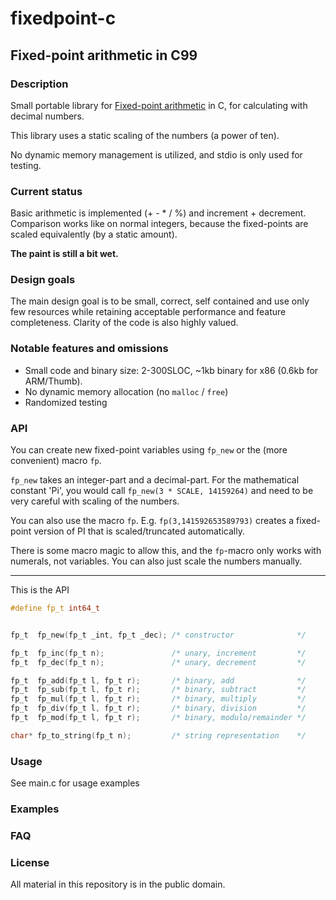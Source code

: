 # fixedpoint-c

## Fixed-point arithmetic in C99

### Description

Small portable library for [Fixed-point arithmetic](https://en.wikipedia.org/wiki/Fixed-point_arithmetic) in C, for calculating with decimal numbers.

This library uses a static scaling of the numbers (a power of ten).

No dynamic memory management is utilized, and stdio is only used for testing.

### Current status

Basic arithmetic is implemented (+ - * / %) and increment + decrement. Comparison works like on normal integers, because the fixed-points are scaled equivalently (by a static amount). 

**The paint is still a bit wet.**


### Design goals

The main design goal is to be small, correct, self contained and use only few resources while retaining acceptable performance and feature completeness. Clarity of the code is also highly valued.

### Notable features and omissions

- Small code and binary size: 2-300SLOC, ~1kb binary for x86 (0.6kb for ARM/Thumb).
- No dynamic memory allocation (no `malloc` / `free`)
- Randomized testing

### API

You can create new fixed-point variables using `fp_new` or the (more convenient) macro `fp`.

`fp_new` takes an integer-part and a decimal-part. For the mathematical constant 'Pi', you would call `fp_new(3 * SCALE, 14159264)` and need to be very careful with scaling of the numbers.

You can also use the macro `fp`. E.g. `fp(3,141592653589793)` creates a fixed-point version of PI that is scaled/truncated automatically.

There is some macro magic to allow this, and the `fp`-macro only works with numerals, not variables. You can also just scale the numbers manually.

---

This is the API

```c
#define fp_t int64_t


fp_t  fp_new(fp_t _int, fp_t _dec); /* constructor              */

fp_t  fp_inc(fp_t n);               /* unary, increment         */
fp_t  fp_dec(fp_t n);               /* unary, decrement         */

fp_t  fp_add(fp_t l, fp_t r);       /* binary, add              */
fp_t  fp_sub(fp_t l, fp_t r);       /* binary, subtract         */
fp_t  fp_mul(fp_t l, fp_t r);       /* binary, multiply         */
fp_t  fp_div(fp_t l, fp_t r);       /* binary, division         */
fp_t  fp_mod(fp_t l, fp_t r);       /* binary, modulo/remainder */

char* fp_to_string(fp_t n);         /* string representation    */
```

### Usage

See main.c for usage examples

### Examples

### FAQ

### License

All material in this repository is in the public domain.


